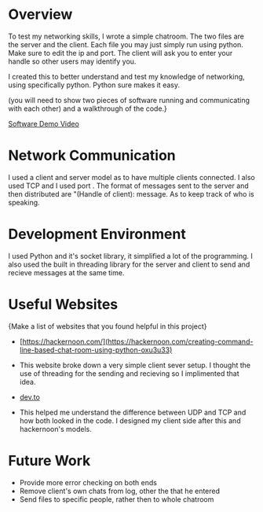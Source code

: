 # Overview

To test my networking skills, I wrote a simple chatroom. The two files are the server and the client. Each file you may just simply run using python. Make sure to edit the ip and port. The client will ask you to enter your handle so other users may identify you.

I created this to better understand and test my knowledge of networking, using specifically python. Python sure makes it easy.

(you will need to show two pieces of software running and communicating with each other) and a walkthrough of the code.}

[Software Demo Video](https://youtu.be/tYOK58aRaoE)

# Network Communication

I used a client and server model as to have multiple clients connected. I also used TCP and I used port . The format of messages sent to the server and then distributed are "(Handle of client): message. As to keep track of who is speaking.

# Development Environment

I used Python and it's socket library, it simplified a lot of the programming. I also used the built in threading library for the server and client to send and recieve messages at the same time.

# Useful Websites

{Make a list of websites that you found helpful in this project}
* [https://hackernoon.com/](https://hackernoon.com/creating-command-line-based-chat-room-using-python-oxu3u33)
- This website broke down a very simple client sever setup. I thought the use of threading for the sending and recieving so I implimented that idea.

* [dev.to](https://dev.to/black_strok3/difference-between-udp-and-tcp-example-code-1pg1)
- This helped me understand the difference between UDP and TCP and how both looked in the code. I designed my client side after this and hackernoon's models.

# Future Work

* Provide more error checking on both ends
* Remove client's own chats from log, other the that he entered
* Send files to specific people, rather then to whole chatroom
